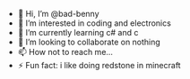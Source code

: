 - 👋 Hi, I’m @bad-benny
- 👀 I’m interested in coding and electronics
- 🌱 I’m currently learning c# and c
- 💞️ I’m looking to collaborate on nothing
- 📫 How not to reach me...
- ⚡ Fun fact: i like doing redstone in minecraft

<!---
bad-benny/bad-benny is a ✨ special ✨ repository because its `README.md` (this file) appears on your GitHub profile.
You can click the Preview link to take a look at your changes.
--->
